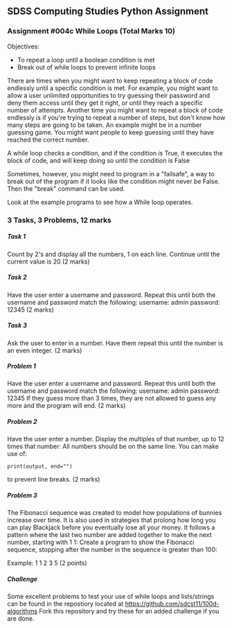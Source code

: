 ## SDSS Computing Studies Python Assignment
### Assignment #004c While Loops (Total Marks 10)

Objectives:
* To repeat a loop until a boolean condition is met
* Break out of while loops to prevent infinite loops

There are times when you might want to keep repeating a block of code endlessly until a specific condition is met.  For example, you might want to allow a user unlimited opportunities to try guessing their password and deny them access until they get it right, or until they reach a specific number of attempts. Another time you might want to repeat a block of code endlessly is if you're trying to repeat a number of steps, but don't know how many steps are going to be taken.  An example might be in a number guessing game.  You might want people to keep guessing until they have reached the correct number.

A while loop checks a condition, and if the condition is True, it executes the block of code, and will keep doing so until the condition is False

Sometimes, however, you might need to program in a "failsafe", a way to break out of the program if it looks like the condition might never be False.  Then the "break" command can be used.

Look at the example programs to see how a While loop operates.

### 3 Tasks, 3 Problems, 12 marks

##### Task 1
Count by 2's and display all the numbers, 1 on each line.
Continue until the current value is 20
(2 marks)

##### Task 2
Have the user enter a username and password.
Repeat this until both the username and password match the 
following:
username: admin
password: 12345
(2 marks)

##### Task 3
Ask the user to enter in a number.
Have them repeat this until the number is an even integer.
(2 marks)

##### Problem 1
Have the user enter a username and password.
Repeat this until both the username and password match the 
following:
username: admin
password: 12345
If they guess more than 3 times, they are not allowed to guess
any more and the program will end.
(2 marks)

##### Problem 2
Have the user enter a number.
Display the multiples of that number, up to 12 times that number:
All numbers should be on the same line.  You can make use of:
```
print(output, end="") 
```
to prevent line breaks.
(2 marks)

##### Problem 3
The Fibonacci sequence was created to model how populations
of bunnies increase over time.  It is also used in strategies
that prolong how long you can play Blackjack before you 
eventually lose all your money.
It follows a pattern where the last two number are added 
together to make the next number, starting with 1 1:
Create a program to show the Fibonacci sequence, stopping
after the number in the sequence is greater than 100:

Example:
1 1 2 3 5
(2 points) 

##### Challenge
Some excellent problems to test your use of while loops and lists/strings can be found in the repostiory located at https://github.com/sdcst11/100d-algorithms
Fork this repository and try these for an added challenge if you are done.